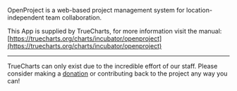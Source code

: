 OpenProject is a web-based project management system for location-independent team collaboration.

This App is supplied by TrueCharts, for more information visit the manual: [https://truecharts.org/charts/incubator/openproject](https://truecharts.org/charts/incubator/openproject)

---

TrueCharts can only exist due to the incredible effort of our staff.
Please consider making a [donation](https://truecharts.org/sponsor) or contributing back to the project any way you can!
